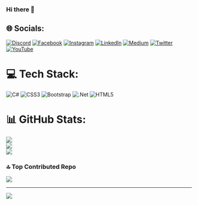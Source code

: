 ### Hi there 👋

## 🌐 Socials:
[![Discord](https://img.shields.io/badge/Discord-%237289DA.svg?logo=discord&logoColor=white)](https://discord.gg/https://discord.gg/ykdu4PSFqS) [![Facebook](https://img.shields.io/badge/Facebook-%231877F2.svg?logo=Facebook&logoColor=white)](https://facebook.com/kodbuddyofficial) [![Instagram](https://img.shields.io/badge/Instagram-%23E4405F.svg?logo=Instagram&logoColor=white)](https://instagram.com/kodbuddy/) [![LinkedIn](https://img.shields.io/badge/LinkedIn-%230077B5.svg?logo=linkedin&logoColor=white)](https://linkedin.com/alper-%C3%B6z-1bab35184/) [![Medium](https://img.shields.io/badge/Medium-12100E?logo=medium&logoColor=white)](https://medium.com/@alperoz) [![Twitter](https://img.shields.io/badge/Twitter-%231DA1F2.svg?logo=Twitter&logoColor=white)](https://twitter.com/alperozofficial) [![YouTube](https://img.shields.io/badge/YouTube-%23FF0000.svg?logo=YouTube&logoColor=white)](https://youtube.com/@kodbuddy) 

# 💻 Tech Stack:
![C#](https://img.shields.io/badge/c%23-%23239120.svg?style=for-the-badge&logo=c-sharp&logoColor=white) ![CSS3](https://img.shields.io/badge/css3-%231572B6.svg?style=for-the-badge&logo=css3&logoColor=white) ![Bootstrap](https://img.shields.io/badge/bootstrap-%23563D7C.svg?style=for-the-badge&logo=bootstrap&logoColor=white) ![.Net](https://img.shields.io/badge/.NET-5C2D91?style=for-the-badge&logo=.net&logoColor=white) ![HTML5](https://img.shields.io/badge/html5-%23E34F26.svg?style=for-the-badge&logo=html5&logoColor=white)
# 📊 GitHub Stats:
![](https://github-readme-stats.vercel.app/api?username=alper-oz&theme=midnight-purple&hide_border=false&include_all_commits=false&count_private=false)<br/>
![](https://github-readme-streak-stats.herokuapp.com/?user=alper-oz&theme=midnight-purple&hide_border=false)<br/>
![](https://github-readme-stats.vercel.app/api/top-langs/?username=alper-oz&theme=midnight-purple&hide_border=false&include_all_commits=false&count_private=false&layout=compact)

### 🔝 Top Contributed Repo
![](https://github-contributor-stats.vercel.app/api?username=alper-oz&limit=5&theme=dark&combine_all_yearly_contributions=true)

---
[![](https://visitcount.itsvg.in/api?id=alper-oz&icon=0&color=0)](https://visitcount.itsvg.in)

<!-- Proudly created with GPRM ( https://gprm.itsvg.in ) -->
